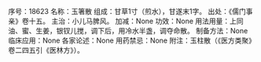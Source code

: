 序号：18623
名称：玉箸散
组成：甘草1寸（煎水），甘遂末1字。
出处：《儒门事亲》卷十五。
主治：小儿马脾风。
加减：None
功效：None
用法用量：上同油、蜜、生姜，银钗儿搅，调下后，用冷水半盏，调夺命散。
制备方法：None
临床应用：None
各家论述：None
用药禁忌：None
附注：玉柱散（《医方类聚》卷二四五引《医林方》）。
